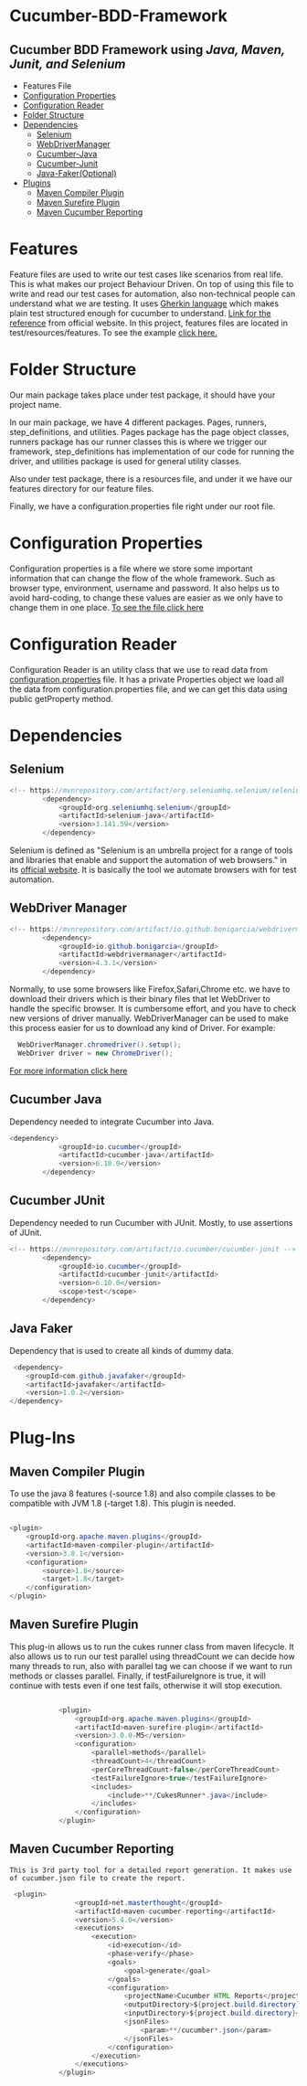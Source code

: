 Cucumber-BDD-Framework
======
Cucumber BDD Framework using *Java, Maven, Junit, and Selenium*
-----
* Features File
* [Configuration Properties](#Configuration-Properties)
* [Configuration Reader](#Configuration-Reader)  
* [Folder Structure](#Folder-Structure) 
* [Dependencies](#Dependencies)
  * [Selenium](#Selenium)
  * [WebDriverManager](#WebDriver-Manager)
  * [Cucumber-Java](#Cucumber-Java)
  * [Cucumber-Junit](#Cucumber-JUnit)
  * [Java-Faker(Optional)](#Java-Faker)
* [Plugins](#Plug-Ins)  
  * [Maven Compiler Plugin](#Maven-Compiler-Plugin)
  * [Maven Surefire Plugin](#Maven-Surefire-Plugin)
  * [Maven Cucumber Reporting](#Maven-Cucumber-Reporting)
  
Features
===
  Feature files are used to write our test cases like scenarios from real life. This is what makes 
our project Behaviour Driven. On top of using this file to write and read our test cases for automation, also non-technical people can
understand what we are testing. It uses [Gherkin language](https://cucumber.io/docs/guides/overview/#what-is-gherkin) which makes plain test structured enough for cucumber
to understand. [Link for the reference](https://cucumber.io/docs/gherkin/reference/) from official website. In this project,
features files are located in test/resources/features. To see the example [click here.](src/test/resources/features/userstory1.feature) 
 
Folder Structure
===
Our main package takes place under test package, it should have your project name. 

  In our main package, we have 4 different packages. Pages, runners, step_definitions,
and utilities. Pages package has the page object classes, runners package has our runner classes this is where
we trigger our framework, step_definitions has implementation of our code for running the driver,
and utilities package is used for general utility classes.
    
Also under test package, there is a resources file, and under it we have our features directory for our feature files.

Finally, we have a configuration.properties file right under our root file.

Configuration Properties
===
  Configuration properties is a file where we store some important information that 
can change the flow of the whole framework. Such as browser type, environment, username and
password. It also helps us to avoid hard-coding, to change these values are easier
as we only have to change them in one place. 
[To see the file click here](configuration.properties)

Configuration Reader
===
  Configuration Reader is an utility class that we use to read data from [configuration.properties](#Configuration-Properties) file.
It has a private Properties object we load all the data from configuration.properties file, and we can get
this data using public getProperty method.


Dependencies
====
Selenium
---
```java
<!-- https://mvnrepository.com/artifact/org.seleniumhq.selenium/selenium-java -->
        <dependency>
            <groupId>org.seleniumhq.selenium</groupId>
            <artifactId>selenium-java</artifactId>
            <version>3.141.59</version>
        </dependency>
```
  Selenium is defined as "Selenium is an umbrella project for a range of tools and libraries that enable and support the automation of web browsers." in its [official 
website](https://www.selenium.dev/documentation/en/). It is basically the tool we automate browsers with for test automation.

WebDriver Manager
---
```java
<!-- https://mvnrepository.com/artifact/io.github.bonigarcia/webdrivermanager -->
        <dependency>
            <groupId>io.github.bonigarcia</groupId>
            <artifactId>webdrivermanager</artifactId>
            <version>4.3.1</version>
        </dependency>
```

Normally, to use some browsers like Firefox,Safari,Chrome etc. we have to download their drivers which is 
their binary files that let WebDriver to handle the specific browser. It is cumbersome effort, and you have
to check new versions of driver manually. WebDriverManager can be used to make this process easier for us to
download any kind of Driver. For example:
```java
  WebDriverManager.chromedriver().setup();
  WebDriver driver = new ChromeDriver();
```
[For more information click here](https://github.com/bonigarcia/webdrivermanager)

Cucumber Java
---
  Dependency needed to integrate Cucumber into Java.
```java
<dependency>
            <groupId>io.cucumber</groupId>
            <artifactId>cucumber-java</artifactId>
            <version>6.10.0</version>
        </dependency>
```
Cucumber JUnit
---
  Dependency needed to run Cucumber with JUnit. Mostly, to
use assertions of JUnit.
```java
<!-- https://mvnrepository.com/artifact/io.cucumber/cucumber-junit -->
        <dependency>
            <groupId>io.cucumber</groupId>
            <artifactId>cucumber-junit</artifactId>
            <version>6.10.0</version>
            <scope>test</scope>
        </dependency>
```

Java Faker
---
  Dependency that is used to create all kinds of dummy data.

```java
 <dependency>
    <groupId>com.github.javafaker</groupId>
    <artifactId>javafaker</artifactId>
    <version>1.0.2</version>
</dependency>
```

Plug-Ins
===

Maven Compiler Plugin
---
  To use the java 8 features (-source 1.8) and also compile classes to be compatible with JVM 1.8 (-target 1.8).
This plugin is needed.
```java

<plugin>
    <groupId>org.apache.maven.plugins</groupId>
    <artifactId>maven-compiler-plugin</artifactId>
    <version>3.8.1</version>
    <configuration>
        <source>1.8</source>
        <target>1.8</target>
    </configuration>
</plugin>

```

Maven Surefire Plugin
---
  This plug-in allows us to run the cukes runner class from maven lifecycle. It also allows us to run our test parallel
using threadCount we can decide how many threads to run, also with parallel tag we can choose if we want to run methods or classes
parallel. Finally, if testFailureIgnore is true, it will continue with tests even if one test fails, otherwise
it will stop execution.
```java

            <plugin>
                <groupId>org.apache.maven.plugins</groupId>
                <artifactId>maven-surefire-plugin</artifactId>
                <version>3.0.0-M5</version>
                <configuration>
                    <parallel>methods</parallel>
                    <threadCount>4</threadCount>
                    <perCoreThreadCount>false</perCoreThreadCount>
                    <testFailureIgnore>true</testFailureIgnore>
                    <includes>
                        <include>**/CukesRunner*.java</include>
                    </includes>
                </configuration>
            </plugin>
```

Maven Cucumber Reporting
---
    This is 3rd party tool for a detailed report generation. It makes use of cucumber.json file to create the report.
```java
 <plugin>
                <groupId>net.masterthought</groupId>
                <artifactId>maven-cucumber-reporting</artifactId>
                <version>5.4.0</version>
                <executions>
                    <execution>
                        <id>execution</id>
                        <phase>verify</phase>
                        <goals>
                            <goal>generate</goal>
                        </goals>
                        <configuration>
                            <projectName>Cucumber HTML Reports</projectName>
                            <outputDirectory>${project.build.directory}</outputDirectory>
                            <inputDirectory>${project.build.directory}</inputDirectory>
                            <jsonFiles>
                                <param>**/cucumber*.json</param>
                            </jsonFiles>
                        </configuration>
                    </execution>
                </executions>
            </plugin>



```









